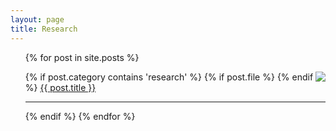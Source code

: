 ```yaml
---
layout: page
title: Research
---
```


<ul class="posts">
{% for post in site.posts %}

{% if post.category contains 'research' %}
	{% if post.file %}
		<a href="{{ post.file }}"> <img src="{{site.baseurl}}assets/pdf32.png" align="right"> </a>
  {% endif %}
  <a href="{{ post.url }}">{{ post.title }}</a>
	<hr/>
{% endif %}
{% endfor %}
</ul>

	
	
